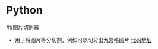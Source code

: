 
# Python

##图片切割器

- 用于将图片等分切割，例如可以切分出九宫格图片 [代码地址](https://github.com/AlbertGithubHome/Bella/blob/master/python/image_operation/imagesplit/imagesplit.py)